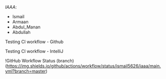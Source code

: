 *IAAA*:
- Ismail 
- Armaan 
- Abdul_Manan 
- Abdullah

Testing Cl workflow - Github

Testing Cl workflow - IntelliJ


!GitHub Workflow Status (branch)(https://img.shields.io/github/actions/workflow/status/ismail5626/iaaa/main.yml?branch=master)
